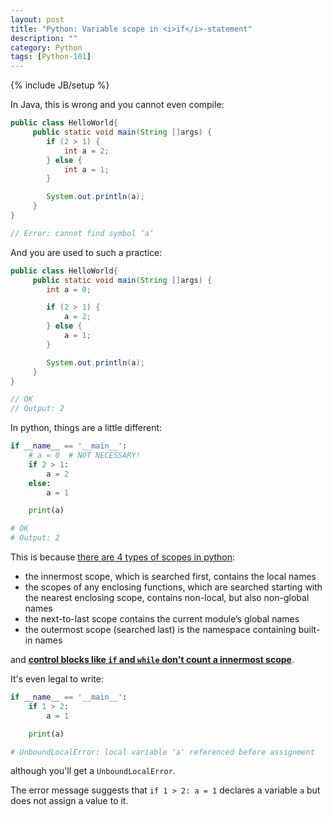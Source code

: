 ```yaml
---
layout: post
title: "Python: Variable scope in <i>if</i>-statement"
description: ""
category: Python
tags: [Python-101]
---
```

{% include JB/setup %}

In Java, this is wrong and you cannot even compile:

```java
public class HelloWorld{
     public static void main(String []args) {
        if (2 > 1) {
            int a = 2;
        } else {
            int a = 1;
        }

        System.out.println(a);
     }
}

// Error: cannot find symbol ‘a’
```

And you are used to such a practice:

```java
public class HelloWorld{
     public static void main(String []args) {
        int a = 0;

        if (2 > 1) {
            a = 2;
        } else {
            a = 1;
        }

        System.out.println(a);
     }
}

// OK
// Output: 2
```

In python, things are a little different:

```python
if __name__ == '__main__':
    # a = 0  # NOT NECESSARY!
    if 2 > 1:
        a = 2
    else:
        a = 1

    print(a)

# OK
# Output: 2
```

This is because [there are 4 types of scopes in python](https://docs.python.org/3/tutorial/classes.html#python-scopes-and-namespaces):

- the innermost scope, which is searched first, contains the local names
- the scopes of any enclosing functions, which are searched starting with the nearest enclosing scope, contains non-local, but also non-global names
- the next-to-last scope contains the current module’s global names
- the outermost scope (searched last) is the namespace containing built-in names

and [**control blocks like `if` and `while` don't count a innermost scope**](https://stackoverflow.com/a/2829642).

It's even legal to write:

```python
if __name__ == '__main__':
    if 1 > 2:
        a = 1

    print(a)

# UnboundLocalError: local variable 'a' referenced before assignment
```

although you'll get a `UnboundLocalError`. 

The error message suggests that `if 1 > 2: a = 1` declares a variable `a` but does not assign a value to it. 